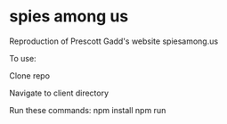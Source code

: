 # spies among us

Reproduction of Prescott Gadd's website spiesamong.us

To use:

Clone repo

Navigate to client directory

Run these commands:
npm install
npm run